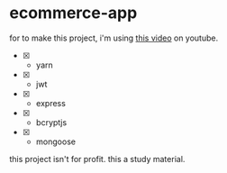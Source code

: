 # ecommerce-app

for to make this project, i'm using [this video](https://www.youtube.com/watch?v=rMiRZ1iRC0A) on youtube.

- [x] - yarn
- [x] - jwt
- [x] - express
- [x] - bcryptjs
- [x] - mongoose

this project isn't for profit. this a study material.
